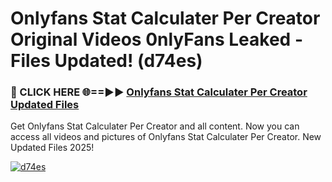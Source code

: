 # Onlyfans Stat Calculater Per Creator Original Videos 0nlyFans Leaked - Files Updated! (d74es)

<h3>🔴 CLICK HERE 🌐==►► <a href="https://tinyurl.com/2jnfzry5" rel="nofollow">Onlyfans Stat Calculater Per Creator Updated Files</a></h3>

Get Onlyfans Stat Calculater Per Creator and all content. Now you can access all videos and pictures of Onlyfans Stat Calculater Per Creator. New Updated Files 2025!

[![d74es](https://i.imgur.com/GyGTBgg.gif)](https://tinyurl.com/2jnfzry5)
